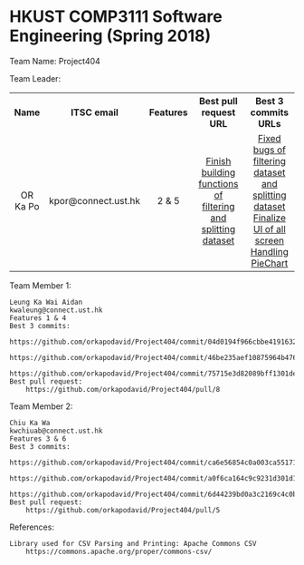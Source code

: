 # HKUST COMP3111 Software Engineering (Spring 2018)

Team Name: Project404

Team Leader:
<table>
	<tr>
	    <th	>Name</th>
	    <th>ITSC email</th>
	    <th>Features</th>
	    <th>Best pull request URL</th>
	    <th>Best 3 commits URLs</th>
	</tr>
	<tr>
		<td align="center" valign="middle">OR Ka Po</td>
		<td align="center" valign="middle">kpor@connect.ust.hk</td>
		<td align="center" valign="middle">2 & 5</td>
		<td align="center" valign="middle"><a href=https://github.com/orkapodavid/Project404/pull/20>Finish building functions of filtering and splitting dataset</a></td>
		<td align="center" valign="middle"><a href=https://github.com/orkapodavid/Project404/commit/6312862c6ab161ae21c41de36dbf81c0a0aaf75d> Fixed bugs of filtering dataset and splitting dataset</a> <br/> 
		<a href= https://github.com/orkapodavid/Project404/commit/d0091d684aceb73e7b3fb76361e7438adce6ce0f>Finalize UI of all screen</a>  <br/> 
		<a href= https://github.com/orkapodavid/Project404/commit/99d0e9a3e4c993185c04baa01f77e4cdc0a8c395>Handling PieChart</a>  </td>
	</tr>
</table>

Team Member 1:

	Leung Ka Wai Aidan
	kwaleung@connect.ust.hk
	Features 1 & 4
	Best 3 commits:
		https://github.com/orkapodavid/Project404/commit/04d0194f966cbbe4191632a540a0be35fa6fe2b5
		https://github.com/orkapodavid/Project404/commit/46be235aef10875964b476c2fb9aba5b6d961531
		https://github.com/orkapodavid/Project404/commit/75715e3d82089bff1301de3833dc38374e4750c6
	Best pull request:
		https://github.com/orkapodavid/Project404/pull/8

Team Member 2:

	Chiu Ka Wa
	kwchiuab@connect.ust.hk
	Features 3 & 6
	Best 3 commits:
		https://github.com/orkapodavid/Project404/commit/ca6e56854c0a003ca5517110ee71f89231ff067c
		https://github.com/orkapodavid/Project404/commit/a0f6ca164c9c9231d301d14d019df6f9a7d1d043
		https://github.com/orkapodavid/Project404/commit/6d44239bd0a3c2169c4c0b8fc140df3cd44a55aa
	Best pull request:
		https://github.com/orkapodavid/Project404/pull/5

		
References:

	Library used for CSV Parsing and Printing: Apache Commons CSV 
		https://commons.apache.org/proper/commons-csv/
		

